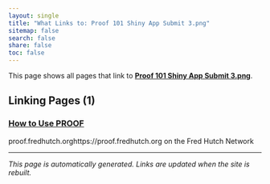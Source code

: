 ```yaml
---
layout: single
title: "What Links to: Proof 101 Shiny App Submit 3.png"
sitemap: false
search: false
share: false
toc: false
---
```


This page shows all pages that link to **[Proof 101 Shiny App Submit 3.png](/datademos/assets/proof_101_shiny_app_submit_3.png)**.

## Linking Pages (1)

### [How to Use PROOF](/datademos/proof-how-to/)

proof.fredhutch.orghttps://proof.fredhutch.org on the Fred Hutch Network

---


*This page is automatically generated. Links are updated when the site is rebuilt.*
